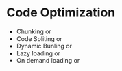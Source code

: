 # Code Optimization
- Chunking or
- Code Spliting or
- Dynamic Bunling or
- Lazy loading or
- On demand loading or